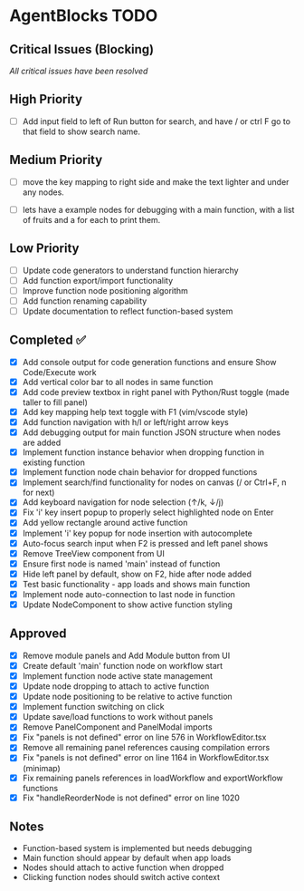 # AgentBlocks TODO

## Critical Issues (Blocking)
*All critical issues have been resolved*

## High Priority  
- [ ] Add input field to left of Run button for search, and have / or ctrl F go to that field to show search name.

## Medium Priority
- [ ] move the key mapping to right side and make the text lighter and under any nodes.
- [ ] lets have a example nodes for debugging with a main function, with a list of fruits and a for each to print them.


## Low Priority
- [ ] Update code generators to understand function hierarchy
- [ ] Add function export/import functionality
- [ ] Improve function node positioning algorithm
- [ ] Add function renaming capability
- [ ] Update documentation to reflect function-based system

## Completed ✅
- [x] Add console output for code generation functions and ensure Show Code/Execute work
- [x] Add vertical color bar to all nodes in same function
- [x] Add code preview textbox in right panel with Python/Rust toggle (made taller to fill panel)
- [x] Add key mapping help text toggle with F1 (vim/vscode style)
- [x] Add function navigation with h/l or left/right arrow keys
- [x] Add debugging output for main function JSON structure when nodes are added
- [x] Implement function instance behavior when dropping function in existing function
- [x] Implement function node chain behavior for dropped functions
- [x] Implement search/find functionality for nodes on canvas (/ or Ctrl+F, n for next)
- [x] Add keyboard navigation for node selection (↑/k, ↓/j)
- [x] Fix 'i' key insert popup to properly select highlighted node on Enter
- [x] Add yellow rectangle around active function
- [x] Implement 'i' key popup for node insertion with autocomplete
- [x] Auto-focus search input when F2 is pressed and left panel shows
- [x] Remove TreeView component from UI
- [x] Ensure first node is named 'main' instead of function
- [x] Hide left panel by default, show on F2, hide after node added
- [x] Test basic functionality - app loads and shows main function
- [x] Implement node auto-connection to last node in function
- [x] Update NodeComponent to show active function styling

## Approved
- [x] Remove module panels and Add Module button from UI
- [x] Create default 'main' function node on workflow start
- [x] Implement function node active state management
- [x] Update node dropping to attach to active function
- [x] Update node positioning to be relative to active function
- [x] Implement function switching on click
- [x] Update save/load functions to work without panels
- [x] Remove PanelComponent and PanelModal imports
- [x] Fix "panels is not defined" error on line 576 in WorkflowEditor.tsx
- [x] Remove all remaining panel references causing compilation errors
- [x] Fix "panels is not defined" error on line 1164 in WorkflowEditor.tsx (minimap)
- [x] Fix remaining panels references in loadWorkflow and exportWorkflow functions
- [x] Fix "handleReorderNode is not defined" error on line 1020

## Notes
- Function-based system is implemented but needs debugging
- Main function should appear by default when app loads
- Nodes should attach to active function when dropped
- Clicking function nodes should switch active context